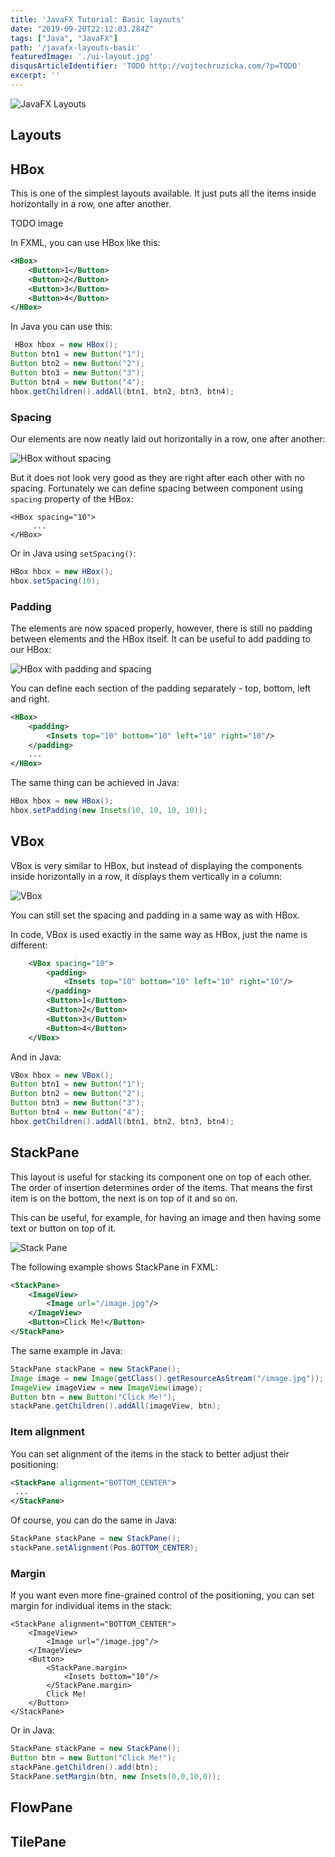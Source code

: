 ```yaml
---
title: 'JavaFX Tutorial: Basic layouts'
date: "2019-09-20T22:12:03.284Z"
tags: ["Java", "JavaFX"]
path: '/javafx-layouts-basic'
featuredImage: './ui-layout.jpg'
disqusArticleIdentifier: 'TODO http://vojtechruzicka.com/?p=TODO'
excerpt: ''
---
```


![JavaFX Layouts](ui-layout.jpg)

## Layouts

## HBox
This is one of the simplest layouts available. It just puts all the items inside horizontally in a row, one after another.

TODO image

In FXML, you can use HBox like this:

```xml
<HBox>
    <Button>1</Button>
    <Button>2</Button>
    <Button>3</Button>
    <Button>4</Button>
</HBox>
```

In Java you can use this:

```java
 HBox hbox = new HBox();
Button btn1 = new Button("1");
Button btn2 = new Button("2");
Button btn3 = new Button("3");
Button btn4 = new Button("4");
hbox.getChildren().addAll(btn1, btn2, btn3, btn4);
```

### Spacing
Our elements are now neatly laid out horizontally in a row, one after another:

![HBox without spacing](hbox-no-spacing.png)

But it does not look very good as they are right after each other with no spacing. Fortunately we can define spacing between component using `spacing` property of the HBox:

```
<HBox spacing="10">
     ...
</HBox>
```

Or in Java using `setSpacing()`:

```java
HBox hbox = new HBox();
hbox.setSpacing(10);
```

### Padding
The elements are now spaced properly, however, there is still no padding between elements and the HBox itself. It can be useful to add padding to our HBox:

![HBox with padding and spacing](hbox-padding-spacing.png)

You can define each section of the padding separately - top, bottom, left and right.

```xml
<HBox>
    <padding>
        <Insets top="10" bottom="10" left="10" right="10"/>
    </padding>
    ...
</HBox>
```

The same thing can be achieved in Java:

```java
HBox hbox = new HBox();
hbox.setPadding(new Insets(10, 10, 10, 10));
```


## VBox
VBox is very similar to HBox, but instead of displaying the components inside horizontally in a row, it displays them vertically in a column:

![VBox](vbox.png)

You can still set the spacing and padding in a same way as with HBox.

In code, VBox is used exactly in the same way as HBox, just the name is different:

```xml
    <VBox spacing="10">
        <padding>
            <Insets top="10" bottom="10" left="10" right="10"/>
        </padding>
        <Button>1</Button>
        <Button>2</Button>
        <Button>3</Button>
        <Button>4</Button>
    </VBox>
```

And in Java:

```java
VBox hbox = new VBox();
Button btn1 = new Button("1");
Button btn2 = new Button("2");
Button btn3 = new Button("3");
Button btn4 = new Button("4");
hbox.getChildren().addAll(btn1, btn2, btn3, btn4);
```

## StackPane
This layout is useful for stacking its component one on top of each other. The order of insertion determines order of the items. That means the first item is on the bottom, the next is on top of it and so on.

This can be useful, for example, for having an image and then having some text or button on top of it.

![Stack Pane](stack-pane.png)

The following example shows StackPane in FXML:
```xml
<StackPane>
    <ImageView>
        <Image url="/image.jpg"/>
    </ImageView>
    <Button>Click Me!</Button>
</StackPane>
```

The same example in Java:
```java
StackPane stackPane = new StackPane();
Image image = new Image(getClass().getResourceAsStream("/image.jpg"));
ImageView imageView = new ImageView(image);
Button btn = new Button("Click Me!");
stackPane.getChildren().addAll(imageView, btn);
```

### Item alignment
You can set alignment of the items in the stack to better adjust their positioning:

```xml
<StackPane alignment="BOTTOM_CENTER">
 ...
</StackPane>
```

Of course, you can do the same in Java:

```java
StackPane stackPane = new StackPane();
stackPane.setAlignment(Pos.BOTTOM_CENTER);
```

### Margin
If you want even more fine-grained control of the positioning, you can set margin for individual items in the stack:

```xml{6-8}
<StackPane alignment="BOTTOM_CENTER">
    <ImageView>
        <Image url="/image.jpg"/>
    </ImageView>
    <Button>
        <StackPane.margin>
            <Insets bottom="10"/>
        </StackPane.margin>
        Click Me!
    </Button>
</StackPane>
```

Or in Java:

```java
StackPane stackPane = new StackPane();
Button btn = new Button("Click Me!");
stackPane.getChildren().add(btn);
StackPane.setMargin(btn, new Insets(0,0,10,0));
```

## FlowPane

## TilePane